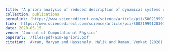 ```yaml
---
title: "A priori analysis of reduced description of dynamical systems using approximate inertial manifolds"
collection: publications
permalink: 'https://www.sciencedirect.com/science/article/pii/S0021999120301182'
link: 'https://www.sciencedirect.com/science/article/pii/S0021999120301182'
date: 2020-05-15
venue: 'Journal of Computational Physics'
paperurl: '/files/pdf/aim-apriori.pdf'
citation: 'Akram, Maryam and Hassanaly, Malik and Raman, Venkat (2020). &quot; A priori analysis of reduced description of dynamical systems using approximate inertial manifolds.&quot; <i>Journal of Computational Physics</i>. 409, 109344.'
---
```


